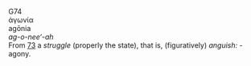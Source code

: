 <body>
  <p>G74<br>  ἀγωνία  <br> agōnia  <br><i>ag-o-nee‘-ah </i><br>From <a href="g0073.htm">73</a>  a <i>struggle</i> (properly the state), that is, (figuratively) <i>anguish:</i> - agony.<br></p>
 </body>